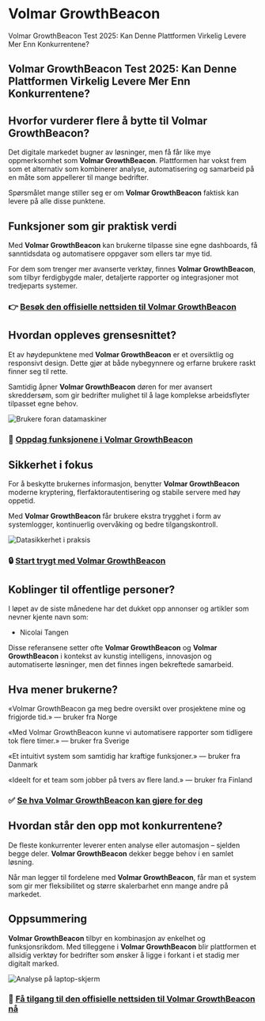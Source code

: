 # Volmar GrowthBeacon
Volmar GrowthBeacon Test 2025: Kan Denne Plattformen Virkelig Levere Mer Enn Konkurrentene?
## Volmar GrowthBeacon Test 2025: Kan Denne Plattformen Virkelig Levere Mer Enn Konkurrentene?

## Hvorfor vurderer flere å bytte til Volmar GrowthBeacon?
Det digitale markedet bugner av løsninger, men få får like mye oppmerksomhet som **Volmar GrowthBeacon**. Plattformen har vokst frem som et alternativ som kombinerer analyse, automatisering og samarbeid på en måte som appellerer til mange bedrifter.  

Spørsmålet mange stiller seg er om **Volmar GrowthBeacon** faktisk kan levere på alle disse punktene.

## Funksjoner som gir praktisk verdi
Med **Volmar GrowthBeacon** kan brukerne tilpasse sine egne dashboards, få sanntidsdata og automatisere oppgaver som ellers tar mye tid.  

For dem som trenger mer avanserte verktøy, finnes **Volmar GrowthBeacon**, som tilbyr ferdigbygde maler, detaljerte rapporter og integrasjoner mot tredjeparts systemer.

### 👉 **[Besøk den offisielle nettsiden til Volmar GrowthBeacon](https://volmar-growthbeacon.com)**

## Hvordan oppleves grensesnittet?
Et av høydepunktene med **Volmar GrowthBeacon** er et oversiktlig og responsivt design. Dette gjør at både nybegynnere og erfarne brukere raskt finner seg til rette.  

Samtidig åpner **Volmar GrowthBeacon** døren for mer avansert skreddersøm, som gir bedrifter mulighet til å lage komplekse arbeidsflyter tilpasset egne behov.

![Brukere foran datamaskiner](https://images.pexels.com/photos/3182763/pexels-photo-3182763.jpeg?auto=compress&cs=tinysrgb&w=1170&h=780&dpr=1)

### 🔗 **[Oppdag funksjonene i Volmar GrowthBeacon](https://volmar-growthbeacon.com)**

## Sikkerhet i fokus
For å beskytte brukernes informasjon, benytter **Volmar GrowthBeacon** moderne kryptering, flerfaktorautentisering og stabile servere med høy oppetid.  

Med **Volmar GrowthBeacon** får brukere ekstra trygghet i form av systemlogger, kontinuerlig overvåking og bedre tilgangskontroll.

![Datasikkerhet i praksis](https://images.pexels.com/photos/5380643/pexels-photo-5380643.jpeg?auto=compress&cs=tinysrgb&w=1170&h=780&dpr=1)

### 🔒 **[Start trygt med Volmar GrowthBeacon](https://volmar-growthbeacon.com)**

## Koblinger til offentlige personer?
I løpet av de siste månedene har det dukket opp annonser og artikler som nevner kjente navn som:  

- Nicolai Tangen  

Disse referansene setter ofte **Volmar GrowthBeacon** og **Volmar GrowthBeacon** i kontekst av kunstig intelligens, innovasjon og automatiserte løsninger, men det finnes ingen bekreftede samarbeid.

## Hva mener brukerne?
«Volmar GrowthBeacon ga meg bedre oversikt over prosjektene mine og frigjorde tid.» — bruker fra Norge  

«Med Volmar GrowthBeacon kunne vi automatisere rapporter som tidligere tok flere timer.» — bruker fra Sverige  

«Et intuitivt system som samtidig har kraftige funksjoner.» — bruker fra Danmark  

«Ideelt for et team som jobber på tvers av flere land.» — bruker fra Finland  

### ✅ **[Se hva Volmar GrowthBeacon kan gjøre for deg](https://volmar-growthbeacon.com)**

## Hvordan står den opp mot konkurrentene?
De fleste konkurrenter leverer enten analyse eller automasjon – sjelden begge deler. **Volmar GrowthBeacon** dekker begge behov i en samlet løsning.  

Når man legger til fordelene med **Volmar GrowthBeacon**, får man et system som gir mer fleksibilitet og større skalerbarhet enn mange andre på markedet.

## Oppsummering
**Volmar GrowthBeacon** tilbyr en kombinasjon av enkelhet og funksjonsrikdom. Med tilleggene i **Volmar GrowthBeacon** blir plattformen et allsidig verktøy for bedrifter som ønsker å ligge i forkant i et stadig mer digitalt marked.  

![Analyse på laptop-skjerm](https://images.pexels.com/photos/955390/pexels-photo-955390.jpeg?auto=compress&cs=tinysrgb&w=1170&h=780&dpr=1)

### 🚀 **[Få tilgang til den offisielle nettsiden til Volmar GrowthBeacon nå](https://volmar-growthbeacon.com)**
